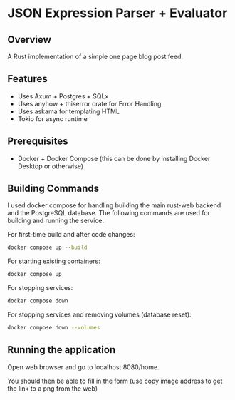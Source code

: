 
# JSON Expression Parser + Evaluator

## Overview

A Rust implementation of a simple one page blog post feed.

## Features

- Uses Axum + Postgres + SQLx
- Uses anyhow + thiserror crate for Error Handling
- Uses askama for templating HTML
- Tokio for async runtime

## Prerequisites

- Docker + Docker Compose (this can be done by installing Docker Desktop or otherwise)

## Building Commands
I used docker compose for handling building the main rust-web backend and the PostgreSQL database. The following commands are used for building and running the service.

For first-time build and after code changes:
```bash
docker compose up --build
```

For starting existing containers:
```bash
docker compose up
```

For stopping services:
```bash
docker compose down
```

For stopping services and removing volumes (database reset):
```bash
docker compose down --volumes
```

## Running the application
Open web browser and go to localhost:8080/home.

You should then be able to fill in the form (use copy image address to get the link to a png from the web)
